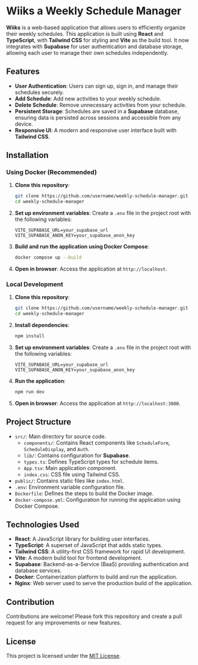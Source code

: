 # Wiiks a Weekly Schedule Manager

**Wiiks** is a web-based application that allows users to efficiently organize their weekly schedules. This application is built using **React** and **TypeScript**, with **Tailwind CSS** for styling and **Vite** as the build tool. It now integrates with **Supabase** for user authentication and database storage, allowing each user to manage their own schedules independently.

## Features

- **User Authentication**: Users can sign up, sign in, and manage their schedules securely.
- **Add Schedule**: Add new activities to your weekly schedule.
- **Delete Schedule**: Remove unnecessary activities from your schedule.
- **Persistent Storage**: Schedules are saved in a **Supabase** database, ensuring data is persisted across sessions and accessible from any device.
- **Responsive UI**: A modern and responsive user interface built with **Tailwind CSS**.

## Installation

### Using Docker (Recommended)

1. **Clone this repository**:

   ```bash
   git clone https://github.com/username/weekly-schedule-manager.git
   cd weekly-schedule-manager
   ```

2. **Set up environment variables**:
   Create a `.env` file in the project root with the following variables:

   ```env
   VITE_SUPABASE_URL=your_supabase_url
   VITE_SUPABASE_ANON_KEY=your_supabase_anon_key
   ```

3. **Build and run the application using Docker Compose**:

   ```bash
   docker compose up --build
   ```

4. **Open in browser**:
   Access the application at `http://localhost`.

### Local Development

1. **Clone this repository**:

   ```bash
   git clone https://github.com/username/weekly-schedule-manager.git
   cd weekly-schedule-manager
   ```

2. **Install dependencies**:

   ```bash
   npm install
   ```

3. **Set up environment variables**:
   Create a `.env` file in the project root with the following variables:

   ```env
   VITE_SUPABASE_URL=your_supabase_url
   VITE_SUPABASE_ANON_KEY=your_supabase_anon_key
   ```

4. **Run the application**:

   ```bash
   npm run dev
   ```

5. **Open in browser**:
   Access the application at `http://localhost:3000`.

## Project Structure

- `src/`: Main directory for source code.
    - `components/`: Contains React components like `ScheduleForm`, `ScheduleDisplay`, and `Auth`.
    - `lib/`: Contains configuration for **Supabase**.
    - `types.ts`: Defines TypeScript types for schedule items.
    - `App.tsx`: Main application component.
    - `index.css`: CSS file using Tailwind CSS.
- `public/`: Contains static files like `index.html`.
- `.env`: Environment variable configuration file.
- `Dockerfile`: Defines the steps to build the Docker image.
- `docker-compose.yml`: Configuration for running the application using Docker Compose.

## Technologies Used

- **React**: A JavaScript library for building user interfaces.
- **TypeScript**: A superset of JavaScript that adds static types.
- **Tailwind CSS**: A utility-first CSS framework for rapid UI development.
- **Vite**: A modern build tool for frontend development.
- **Supabase**: Backend-as-a-Service (BaaS) providing authentication and database services.
- **Docker**: Containerization platform to build and run the application.
- **Nginx**: Web server used to serve the production build of the application.

## Contribution

Contributions are welcome! Please fork this repository and create a pull request for any improvements or new features.

## License

This project is licensed under the [MIT License](LICENSE).

